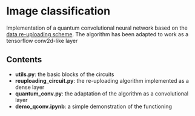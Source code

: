 # Image classification

Implementation of a quantum convolutional neural network based on the [data re-uploading scheme](https://arxiv.org/abs/1907.02085). The algorithm has been adapted to work as a tensorflow conv2d-like layer

## Contents

* **utils.py**: the basic blocks of the circuits
* **reuploading_circuit.py**: the re-uploading algorithm implemented as a dense layer
* **quantum_conv.py**: the adaptation of the algorithm as a convolutional layer
* **demo_qconv.ipynb**: a simple demonstration of the functioning 
